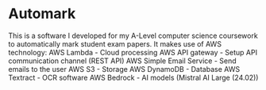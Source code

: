 # Automark
This is a software I developed for my A-Level computer science coursework to automatically mark student exam papers.
It makes use of AWS technology:
AWS Lambda - Cloud processing
AWS API gateway - Setup API communication channel (REST API)
AWS Simple Email Service - Send emails to the user
AWS S3 - Storage
AWS DynamoDB - Database
AWS Textract - OCR software
AWS Bedrock - AI models (Mistral AI Large (24.02))
